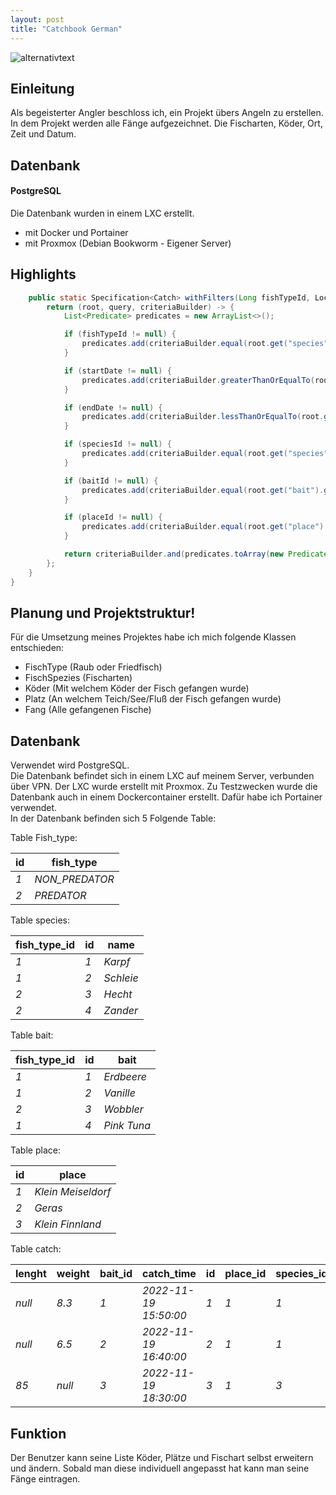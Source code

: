 ```yaml
---
layout: post
title: "Catchbook German"
---
```

![alternativtext](\pbl-blog\image\Banner.jpg)
## Einleitung
Als begeisterter Angler beschloss ich, ein Projekt übers Angeln zu erstellen. In dem Projekt werden alle Fänge aufgezeichnet. Die Fischarten, Köder, Ort, Zeit und Datum.

## Datenbank
#### PostgreSQL
Die Datenbank wurden in einem LXC erstellt. 
* mit Docker und Portainer
* mit Proxmox (Debian Bookworm - Eigener Server)

## Highlights

```java
    public static Specification<Catch> withFilters(Long fishTypeId, LocalDateTime startDate, LocalDateTime endDate, Long speciesId, Long baitId, Long placeId) {
        return (root, query, criteriaBuilder) -> {
            List<Predicate> predicates = new ArrayList<>();

            if (fishTypeId != null) {
                predicates.add(criteriaBuilder.equal(root.get("species").get("fishType").get("id"), fishTypeId));
            }

            if (startDate != null) {
                predicates.add(criteriaBuilder.greaterThanOrEqualTo(root.get("catchTime"), startDate));
            }

            if (endDate != null) {
                predicates.add(criteriaBuilder.lessThanOrEqualTo(root.get("catchTime"), endDate));
            }

            if (speciesId != null) {
                predicates.add(criteriaBuilder.equal(root.get("species").get("id"), speciesId));
            }

            if (baitId != null) {
                predicates.add(criteriaBuilder.equal(root.get("bait").get("id"), baitId));
            }

            if (placeId != null) {
                predicates.add(criteriaBuilder.equal(root.get("place").get("id"), placeId));
            }

            return criteriaBuilder.and(predicates.toArray(new Predicate[0]));
        };
    }
}
```


## Planung und Projektstruktur!
Für die Umsetzung meines Projektes habe ich mich folgende Klassen entschieden:
 * FischType (Raub oder Friedfisch)
 * FischSpezies (Fischarten)
 * Köder (Mit welchem Köder der Fisch gefangen wurde)
 * Platz (An welchem Teich/See/Fluß der Fisch gefangen wurde)
 * Fang (Alle gefangenen Fische)


## Datenbank
Verwendet wird PostgreSQL.  
Die Datenbank befindet sich in einem LXC auf meinem Server, verbunden über VPN.
Der LXC wurde erstellt mit Proxmox. Zu Testzwecken wurde die Datenbank auch in einem Dockercontainer erstellt.
Dafür habe ich Portainer verwendet.  
In der Datenbank befinden sich 5 Folgende Table:



Table Fish_type:            

| id | fish_type |      
| --- |---------------|      
| *1* | *NON_PREDATOR* |      
| *2* | *PREDATOR* |      
                            
                            
Table species:

| fish_type_id | id | name |
| ------- | --- | ------- |
| *1* | *1*  | *Karpf*   |
| *1* | *2*  | *Schleie* |
| *2* | *3*  | *Hecht*   |
| *2* | *4*  | *Zander*  |


Table bait:

| fish_type_id | id | bait |
| -----| --- | -----|
| *1* | *1* | *Erdbeere* |
| *1* | *2* | *Vanille* |
| *2* | *3* | *Wobbler* |
| *1* | *4* | *Pink Tuna* |


Table place:

| id | place |
| --- | --- |
| *1* | *Klein Meiseldorf* |
| *2* | *Geras* |
| *3* | *Klein Finnland* |


Table catch:

| lenght | weight | bait_id | catch_time | id | place_id | species_id |
| ------ | ------ | ------- | ---------- | --- | ------- | ---------- |
| *null* | *8.3* | *1* | *2022-11-19 15:50:00* | *1* | *1* | *1* |
| *null* | *6.5* | *2* | *2022-11-19 16:40:00* | *2* | *1* | *1* |
| *85* | *null* | *3* | *2022-11-19 18:30:00* | *3* | *1* | *3* |



## Funktion
Der Benutzer kann seine Liste Köder, Plätze und Fischart selbst erweitern und ändern.
Sobald man diese individuell angepasst hat kann man seine Fänge eintragen.

